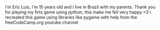 i'm Eric Luis, i'm 15 years old and i live in Brazil with my parents.
Thank you for playing my firts game using python, this make me fell very happy <3
i recreated this game using libraries like pygame with help from the freeCodeCamp.org youtube channel
